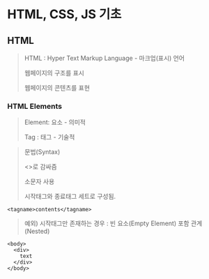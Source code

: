 # HTML, CSS, JS 기초

## HTML

> HTML : Hyper Text Markup Language - 마크업(표시) 언어 
> 
> 웹페이지의 구조를 표시
> 
> 웹페이지의 콘텐츠를 표현

### HTML Elements

> Element: 요소 - 의미적
> 
> Tag : 태그 - 기술적  

> 문법(Syntax)
> 
> <>로 감싸즘
> 
> 소문자 사용
> 
> 시작태그와 종료태그 세트로 구성됨.
```
<tagname>contents</tagname>
```

> 예외) 시작태그만 존재하는 경우 : 빈 요소(Empty Element)
> 포함 관계(Nested)
```
<body> 
  <div>
    text
  </div>
</body>
```
